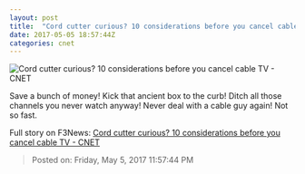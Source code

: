 ```yaml
---
layout: post
title:  "Cord cutter curious? 10 considerations before you cancel cable TV     - CNET"
date: 2017-05-05 18:57:44Z
categories: cnet
---
```


![Cord cutter curious? 10 considerations before you cancel cable TV     - CNET](https://cnet3.cbsistatic.com/img/fsxQotUxTSJ8tnvengY5S8G1Vag=/670x503/2017/04/19/ab825152-267e-40af-98c9-8f0f0a26e7fe/apple-tv-smart-apartment-home-entertainment-remote.jpg)

Save a bunch of money! Kick that ancient box to the curb! Ditch all those channels you never watch anyway! Never deal with a cable guy again! Not so fast.


Full story on F3News: [Cord cutter curious? 10 considerations before you cancel cable TV     - CNET](http://www.f3nws.com/n/UaFsaB)

> Posted on: Friday, May 5, 2017 11:57:44 PM
